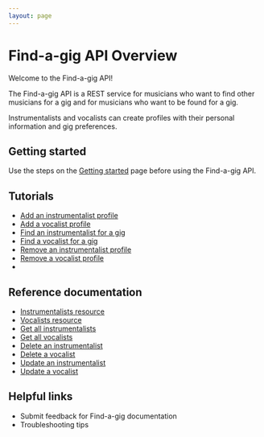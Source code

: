 ```yaml
---
layout: page
---
```


# Find-a-gig API Overview

Welcome to the Find-a-gig API!

The Find-a-gig API is a REST service for musicians who want to find other musicians for a gig and for musicians who want to be found for a gig.

Instrumentalists and vocalists can create profiles with their personal information and gig preferences.

## Getting started

Use the steps on the [Getting started](getting-started.md) page before using the Find-a-gig API.

## Tutorials

* [Add an instrumentalist profile](../docs/tutorials/add-an-instrumentalist.md)
* [Add a vocalist profile](../docs/tutorials/add-a-vocalist.md)
* [Find an instrumentalist for a gig]()
* [Find a vocalist for a gig]()
* [Remove an instrumentalist profile](../docs/tutorials/delete-an-instrumentalist.md)
* [Remove a vocalist profile]()
* 

## Reference documentation


* [Instrumentalists resource](../docs/api/instrumentalists.md)
* [Vocalists resource](../docs/api/vocalists.md)
* [Get all instrumentalists](../docs/api/inst-get-all-instrumentalists-by-id.md)
* [Get all vocalists](../docs/api/vocalists-get-all-vocalists.md)
* [Delete an instrumentalist]()
* [Delete a vocalist]()
* [Update an instrumentalist]()
* [Update a vocalist]()

## Helpful links

* Submit feedback for Find-a-gig documentation
* Troubleshooting tips
  